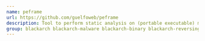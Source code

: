 ```yaml
---
name: peframe
url: https://github.com/guelfoweb/peframe
description: Tool to perform static analysis on (portable executable) malware.
group: blackarch blackarch-malware blackarch-binary blackarch-reversing
---
```

